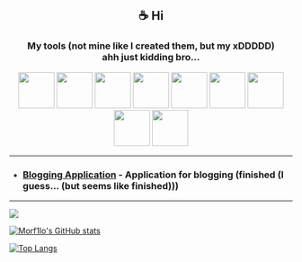<h2 align="center">☕️ Hi</h2>

<h3 align="center">My tools (not mine like I created them, but my xDDDDD)<br />ahh just kidding bro...</h3>
<div align="center">
    <img src="https://raw.githubusercontent.com/marwin1991/profile-technology-icons/refs/heads/main/icons/go.png" width="64" />
    <img src="https://raw.githubusercontent.com/marwin1991/profile-technology-icons/refs/heads/main/icons/rabbitmq.png" width="64" />
    <img src="https://user-images.githubusercontent.com/25181517/117207330-263ba280-adf4-11eb-9b97-0ac5b40bc3be.png" width="64" />
    <img src="https://raw.githubusercontent.com/marwin1991/profile-technology-icons/refs/heads/main/icons/postgresql.png" width="64" />
    <img src="https://raw.githubusercontent.com/marwin1991/profile-technology-icons/refs/heads/main/icons/redis.png" width="64" />
    <img src="https://raw.githubusercontent.com/marwin1991/profile-technology-icons/refs/heads/main/icons/mongodb.png" width="64" />
    <img src="https://raw.githubusercontent.com/marwin1991/profile-technology-icons/refs/heads/main/icons/git.png" width="64" />
    <img src="https://raw.githubusercontent.com/marwin1991/profile-technology-icons/refs/heads/main/icons/visual_studio_code.png" width="64" />
    <img src="https://raw.githubusercontent.com/marwin1991/profile-technology-icons/refs/heads/main/icons/postman.png" width="64" />
</div>

---

- ### [Blogging Application](https://github.com/BloggingApp) - Application for blogging (finished (I guess... (but seems like finished)))

---

![](https://komarev.com/ghpvc?username=morf1lo&color=16198a&style=for-the-badge)

[![Morf1lo's GitHub stats](https://github-readme-stats.vercel.app/api?username=morf1lo&theme=radical&show_icons=true&hide_border=true&icon_color=f1f1f1)](https://github.com/anuraghazra/github-readme-stats)

[![Top Langs](https://github-readme-stats.vercel.app/api/top-langs/?username=morf1lo&layout=compact&theme=radical&hide_border=true)](https://github.com/anuraghazra/github-readme-stats)
